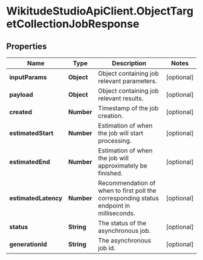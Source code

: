 # WikitudeStudioApiClient.ObjectTargetCollectionJobResponse

## Properties
Name | Type | Description | Notes
------------ | ------------- | ------------- | -------------
**inputParams** | **Object** | Object containing job relevant parameters. | [optional] 
**payload** | **Object** | Object containing job relevant results. | [optional] 
**created** | **Number** | Timestamp of the job creation. | [optional] 
**estimatedStart** | **Number** | Estimation of when the job will start processing. | [optional] 
**estimatedEnd** | **Number** | Estimation of when the job will approximately be finished. | [optional] 
**estimatedLatency** | **Number** | Recommendation of when to first poll the corresponding status endpoint in milliseconds. | [optional] 
**status** | **String** | The status of the asynchronous job. | [optional] 
**generationId** | **String** | The asynchronous job id. | [optional] 


